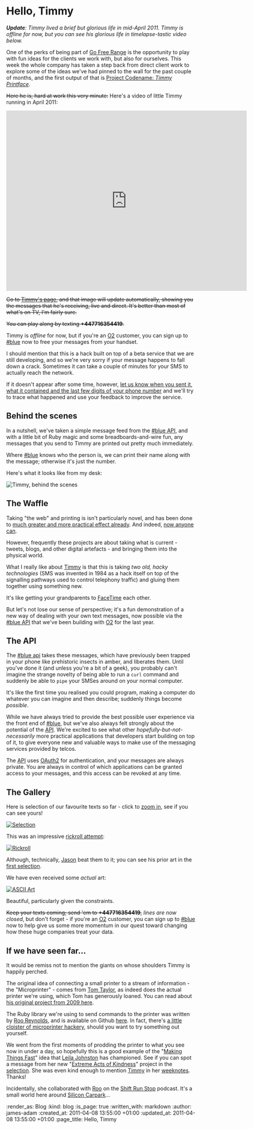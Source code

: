 Hello, Timmy
==========

_**Update**: Timmy lived a brief but glorious life in mid-April 2011. Timmy is offline for now, but you can see his glorious life in timelapse-tastic video below._

One of the perks of being part of [Go Free Range][fr] is the opportunity to play with fun ideas for the clients we work with, but also for ourselves. This week the whole company has taken a step back from direct client work to explore some of the ideas we've had pinned to the wall for the past couple of months, and the first output of that is [Project Codename: _Timmy Printface_][timmy].

<del>Here he is, hard at work this very minute:</del> Here's a video of little Timmy running in April 2011:

<iframe src="http://player.vimeo.com/video/22439313?color=ffffff" width="640" height="480" frameborder="0"></iframe>

<del>Go to [Timmy's page][timmy], and that image will update automatically, showing you the messages that he's receiving, live and direct. It's better than most of what's on TV, I'm fairly sure.</del>

<del>You can play along by texting **+447716354419**.</del>

Timmy is _offline_ for now, but if you're an [O2][] customer, you can sign up to [#blue][] now to free your messages from your handset.

I should mention that this is a hack built on top of a beta service that we are still developing, and so we're very sorry if your message happens to fall down a crack. Sometimes it can take a couple of minutes for your SMS to actually reach the network.

If it doesn't appear after some time, however, <a href="mailto:admin@hashblue.com?subject=Timmy lost my message">let us know when you sent it, what it contained and the last few digits of your phone number</a> and we'll try to trace what happened and use your feedback to improve the service.


Behind the scenes
--------------

In a nutshell, we've taken a simple message feed from the [#blue API][api], and with a little bit of Ruby magic and some breadboards-and-wire fun, any messages that you send to Timmy are printed out pretty much immediately.

Where [#blue][] knows who the person is, we can print their name along with the message; otherwise it's just the number.

Here's what it looks like from my desk:

![Timmy, behind the scenes][timmy-behind-the-scenes]


The Waffle
----------

Taking "the web" and printing is isn't particularly novel, and has been done to [much greater and more practical effect already](http://noisydecentgraphics.typepad.com/design/2009/01/things-our-friends-have-written-on-the-internet-2008-is-a-publication-thats-been-dropping-through-letter-boxes-over-the-last.html). And indeed, [now anyone can](http://www.newspaperclub.co.uk).

However, frequently these projects are about taking what is current - tweets, blogs, and other digital artefacts - and bringing them into the physical world.

What I really like about [Timmy][] is that this is taking *two old, hacky technologies* (SMS was invented in 1984 as a hack itself on top of the signalling pathways used to control telephony traffic) and gluing them together using something new.

It's like getting your grandparents to [FaceTime](http://www.apple.com/mac/facetime/) each other.

But let's not lose our sense of perspective; it's a fun demonstration of a new way of dealing with your own text messages, now possible via the [#blue API][api] that we've been building with [O2][] for the last year.


The API
--------

The [#blue api][api] takes these messages, which have previously been trapped in your phone like prehistoric insects in amber, and liberates them. Until you've done it (and unless you're a bit of a geek), you probably can't imagine the strange novelty of being able to run a `curl` command and suddenly be able to `pipe` your SMSes around on your normal computer.

It's like the first time you realised you could program, making a computer do whatever you can imagine and then describe; suddenly things become *possible*.

While we have always tried to provide the best possible user experience via the front end of [#blue][], but we've also always felt strongly about the potential of the [API][api]. We're excited to see what other _hopefully-but-not-necessarily_ more practical applications that developers start building on top of it, to give everyone new and valuable ways to make use of the messaging services provided by telcos.

The [API][api] uses [OAuth2](http://wiki.oauth.net/w/page/25236487/OAuth-2) for authentication, and your messages are always private. You are always in control of which applications can be granted access to your messages, and this access can be revoked at any time.


The Gallery
----------

Here is selection of our favourite texts so far - click to [zoom in][selection], see if you can see yours!

[![Selection][selection-thumb]][selection]

This was an impressive [rickroll attempt][]:

[![Rickroll][rickroll-thumb]][rickroll]

Although, technically, [Jason][] beat them to it; you can see his prior art in the [first selection][selection].

We have even received some _actual_ art:

[![ASCII Art][ascii-art-thumb]][ascii-art]

Beautiful, particularly given the constraints.

<del>Keep your texts coming; send 'em to **+447716354419**,</del> _lines are now closed_, but don't forget - if you're an [O2][] customer, you can sign up to [#blue][] now to help give us some more momentum in our quest toward changing how these huge companies treat your data.

If we have seen far...
--------------------

It would be remiss not to mention the giants on whose shoulders Timmy is happily perched.

The original idea of connecting a small printer to a stream of information - the "Microprinter" - comes from [Tom Taylor][tomt], as indeed does the actual printer we're using, which Tom has generously loaned. You can read about [his original project from 2009 here][Microprinter].

The Ruby library we're using to send commands to the printer was written by [Roo Reynolds][roo], and is available on Github [here][Microprinter.rb]. In fact, there's [a little cloister of microprinter hackery][printer-wiki], should you want to try something out yourself.

We went from the first moments of prodding the printer to what you see now in under a day, so hopefully this is a good example of the "[Making Things Fast](http://makingthingsfast.com)" idea that [Leila Johnston](http://finalbullet.com) has championed. See if you can spot a message from her new "[Extreme Acts of Kindness](http://extremeactsofkindness.co.uk/)" project in the [selection][]. She was even kind enough to mention [Timmy][] in her [weeknotes](http://finalbullet.com/2011/04/08/week-32-a-social-network/). Thanks!

Incidentally, she collaborated with [Roo][] on the [Shift Run Stop](http://www.shiftrunstop.co.uk) podcast. It's a small world here around [Silicon Carpark](https://twitter.com/#!/search/siliconcarpark)...

[fr]: /
[timmy]: /timmy
[timmy-image]: http://public.lazyatom.com/timmy/snapshot.jpg
[api]: https://api.hashblue.com
[timmy-behind-the-scenes]: /images/blog/timmy-behind-the-scenes.jpg
[tomt]: http://tomtaylor.co.uk
[Microprinter]: http://tomtaylor.co.uk/projects/microprinter
[roo]: http://rooreynolds.com/
[Microprinter.rb]: https://github.com/rooreynolds/microprinter/raw/master/Microprinter.rb
[printer-wiki]: http://microprinter.pbworks.com/w/page/20867146/FrontPage
[Jason]: http://jasoncale.com
[rickroll attempt]: http://en.wikipedia.org/wiki/Rickrolling
[O2]: http://www.o2.co.uk
[#blue]: https://hashblue.com

[selection]: /images/blog/timmy-selection.jpg
[selection-thumb]: /images/blog/timmy-selection-thumb.jpg
[rickroll]: /images/blog/timmy-rickroll.jpg
[rickroll-thumb]: /images/blog/timmy-rickroll-thumb.jpg
[ascii-art]: /images/blog/timmy-ascii-art.jpg
[ascii-art-thumb]: /images/blog/timmy-ascii-art-thumb.jpg

:render_as: Blog
:kind: blog
:is_page: true
:written_with: markdown
:author: james-adam
:created_at: 2011-04-08 13:55:00 +01:00
:updated_at: 2011-04-08 13:55:00 +01:00
:page_title: Hello, Timmy
